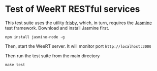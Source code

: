 # Test of WeeRT RESTful services

This test suite uses the utility [frisby](http://frisbyjs.com), which, in turn, requires the
[Jasmine](https://www.npmjs.com/package/jasmine-node) test framework. Download and install Jasmine first.

```Shell
npm install jasmine-node -g
```

Then, start the WeeRT server. It will monitor port `http://localhost:3000`

Then run the test suite from the main directory

```
make test
```
